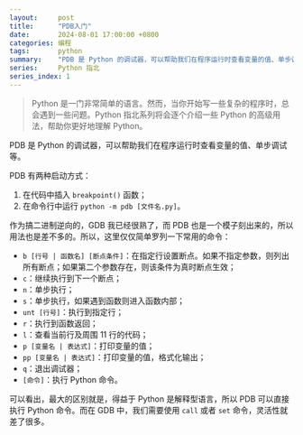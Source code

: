 ```yaml
---
layout:     post
title:      "PDB入门"
date:       2024-08-01 17:00:00 +0800
categories: 编程
tags:       python
summary:    "PDB 是 Python 的调试器，可以帮助我们在程序运行时查看变量的值、单步调试等。本文介绍了 PDB 的基本使用方法，包括常用命令和示例。"
series:     Python 指北
series_index: 1
---
```


> Python 是一门非常简单的语言。然而，当你开始写一些复杂的程序时，总会遇到一些问题。Python 指北系列将会逐个介绍一些 Python 的高级用法，帮助你更好地理解 Python。

PDB 是 Python 的调试器，可以帮助我们在程序运行时查看变量的值、单步调试等。

PDB 有两种启动方式：

1. 在代码中插入 `breakpoint()` 函数；
2. 在命令行中运行 `python -m pdb [文件名.py]`。

作为搞二进制逆向的，GDB 我已经很熟了，而 PDB 也是一个模子刻出来的，所以用法也是差不多的。所以，这里仅仅简单罗列一下常用的命令：

- `b [行号 | 函数名] [断点条件]`：在指定行设置断点。如果不指定参数，则列出所有断点；如果第二个参数存在，则该条件为真时断点生效；
- `c`：继续执行到下一个断点；
- `n`：单步执行；
- `s`：单步执行，如果遇到函数则进入函数内部；
- `unt [行号]`：执行到指定行；
- `r`：执行到函数返回；
- `l`：查看当前行及周围 11 行的代码；
- `p [变量名 | 表达式]`：打印变量的值；
- `pp [变量名 | 表达式]`：打印变量的值，格式化输出；
- `q`：退出调试器；
- `[命令]`：执行 Python 命令。

可以看出，最大的区别就是，得益于 Python 是解释型语言，所以 PDB 可以直接执行 Python 命令。而在 GDB 中，我们需要使用 `call` 或者 `set` 命令，灵活性就差了很多。
